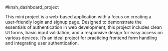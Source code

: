 #knsh_dashboard_project

This mini project is a web-based application with a focus on creating a user-friendly login and signup page. Designed to demonstrate the essentials of authentication in web development, this project includes clean UI forms, basic input validation, and a responsive design for easy access on various devices. It’s an ideal project for practicing frontend form handling and integrating user authentication.
